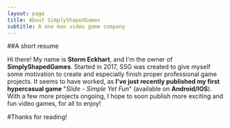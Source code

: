 ```yaml
---
layout: page
title: About SimplyShapedGames
subtitle: A one man video game company
---
```


##A short resume

Hi there!
My name is **Storm Eckhart**, and I'm the owner of **SimplyShapedGames**. 
Started in 2017, SSG was created to give myself some motivation to create and especially finish proper professional game projects. 
It seems to have worked, as **I've just recently published my first hypercasual game** "_Slide - Simple Yet Fun_" (available on **Android/IOS**).
With a few more projects ongoing, I hope to soon publish more exciting and fun video games, for all to enjoy!

#Thanks for reading!
